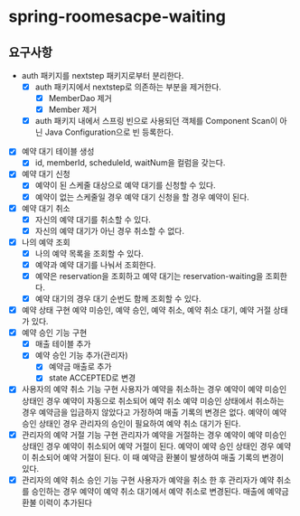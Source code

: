 # spring-roomesacpe-waiting

## 요구사항

- auth 패키지를 nextstep 패키지로부터 분리한다.
    - [x] auth 패키지에서 nextstep로 의존하는 부분을 제거한다.
        - [x] MemberDao 제거
        - [x] Member 제거
    - [x] auth 패키지 내에서 스프링 빈으로 사용되던 객체를 Component Scan이 아닌 Java Configuration으로 빈 등록한다.
- [x] 예약 대기 테이블 생성
    - [x] id, memberId, scheduleId, waitNum을 컬럼을 갖는다.
- [x] 예약 대기 신청
    - [x] 예약이 된 스케줄 대상으로 예약 대기를 신청할 수 있다.
    - [x] 예약이 없는 스케줄일 경우 예약 대기 신청을 할 경우 예약이 된다.
- [x] 예약 대기 취소
    - [x] 자신의 예약 대기를 취소할 수 있다.
    - [x] 자신의 예약 대기가 아닌 경우 취소할 수 없다.
- [x] 나의 예약 조회
    - [x] 나의 예약 목록을 조회할 수 있다.
    - [x] 예약과 예약 대기를 나눠서 조회한다.
    - [x] 예약은 reservation을 조회하고 예약 대기는 reservation-waiting을 조회한다.
    - [x] 예약 대기의 경우 대기 순번도 함께 조회할 수 있다.

- [x] 예약 상태 구현
  예약 미승인, 예약 승인, 예약 취소, 예약 취소 대기, 예약 거절 상태가 있다.
- [x] 예약 승인 기능 구현
    - [x] 매출 테이블 추가
    - [x] 예약 승인 기능 추가(관리자)
        - [x] 예약금 매출로 추가
        - [x] state ACCEPTED로 변경
- [x] 사용자의 예약 취소 기능 구현
  사용자가 예약을 취소하는 경우
  예약이 예약 미승인 상태인 경우 예약이 자동으로 취소되어 예약 취소
  예약 미승인 상태에서 취소하는 경우 예약금을 입금하지 않았다고 가정하여 매출 기록의 변경은 없다.
  예약이 예약 승인 상태인 경우 관리자의 승인이 필요하여 예약 취소 대기가 된다.
- [x] 관리자의 예약 거절 기능 구현
  관리자가 예약을 거절하는 경우
  예약이 예약 미승인 상태인 경우 예약이 취소되어 예약 거절이 된다.
  예약이 예약 승인 상태인 경우 예약이 취소되어 예약 거절이 된다. 이 때 예약금 환불이 발생하여 매출 기록의 변경이 있다.
- [x] 관리자의 예약 취소 승인 기능 구현
  사용자가 예약을 취소 한 후 관리자가 예약 취소를 승인하는 경우
  예약이 예약 취소 대기에서 예약 취소로 변경된다.
  매출에 예약금 환불 이력이 추가된다